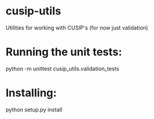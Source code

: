 # cusip-utils
Utilities for working with CUSIP's (for now just validation)

# Running the unit tests:
python -m unittest cusip_utils.validation_tests

# Installing:
python setup.py install
